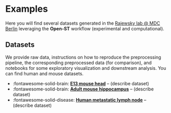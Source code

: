 # Examples

Here you will find several datasets generated in the [Rajewsky lab @ MDC Berlin](https://www.mdc-berlin.de/n-rajewsky)
leveraging the **Open-ST** workflow (experimental and computational).

## Datasets

We provide raw data, instructions on how to reproduce the preprocessing pipeline, the corresponding preprocessed
data (for comparison), and notebooks for some exploratory visualization and downstream analysis. You can find
human and mouse datasets.

<div class="grid cards" markdown>

- :fontawesome-solid-brain: __[E13 mouse head]__ – (describe dataset)
- :fontawesome-solid-brain: __[Adult mouse hippocampus]__ – (describe dataset)
- :fontawesome-solid-disease: __[Human metastatic lymph node]__ – (describe dataset)

</div>

  [E13 mouse head]: e13_brain/introduction.md
  [Adult mouse hippocampus]: e13_brain/introduction.md
  [Human metastatic lymph node]: e13_brain/introduction.md